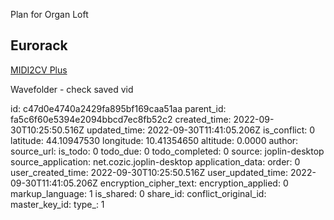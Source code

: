 Plan for Organ Loft

## Eurorack

[MIDI2CV Plus](:/18bd6a51937f4272b2dc3b81bfb11a2a)

Wavefolder - check saved vid

id: c47d0e4740a2429fa895bf169caa51aa
parent_id: fa5c6f60e5394e2094bbcd7ec8fb52c2
created_time: 2022-09-30T10:25:50.516Z
updated_time: 2022-09-30T11:41:05.206Z
is_conflict: 0
latitude: 44.10947530
longitude: 10.41354650
altitude: 0.0000
author: 
source_url: 
is_todo: 0
todo_due: 0
todo_completed: 0
source: joplin-desktop
source_application: net.cozic.joplin-desktop
application_data: 
order: 0
user_created_time: 2022-09-30T10:25:50.516Z
user_updated_time: 2022-09-30T11:41:05.206Z
encryption_cipher_text: 
encryption_applied: 0
markup_language: 1
is_shared: 0
share_id: 
conflict_original_id: 
master_key_id: 
type_: 1